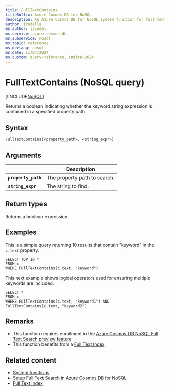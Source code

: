 ```yaml
---
title: FullTextContains
titleSuffix: Azure Cosmos DB for NoSQL
description: An Azure Cosmos DB for NoSQL system function for full text search in a specific property path.
author: jcodella
ms.author: jacodel
ms.service: azure-cosmos-db
ms.subservice: nosql
ms.topic: reference
ms.devlang: nosql
ms.date: 11/04/2024
ms.custom: query-reference, ingite-2024
---
```


# FullTextContains (NoSQL query)

[!INCLUDE[NoSQL](../../includes/appliesto-nosql.md)]

Returns a boolean indicating whether the keyword string expression is contained in a specified property path.

## Syntax

```nosql
FullTextContains(<property_path>, <string_expr>)  
```

## Arguments

| | Description |
| --- | --- |
| **`property_path`** | The property path to search. |
| **`string_expr`** | The string to find. |

## Return types

Returns a boolean expression.  

## Examples

This is a simple query returning 10 results that contain "keyword" in the `c.text` property. 

```nosql
SELECT TOP 10 *
FROM c
WHERE FullTextContains(c.text, "keyword")
```

This next example shows logical operators used for ensuring multiple keywords are included. 

```nosql
SELECT *
FROM c
WHERE FullTextContains(c.text, "keyword1") AND  FullTextContains(c.text, "keyword2")
```

## Remarks

- This function requires enrollment in the [Azure Cosmos DB NoSQL Full Text Search preview feature](../../gen-ai/full-text-search.md)
- This function benefits from a [Full Text Index](../../index-policy.md)

## Related content

- [System functions](system-functions.yml)
- [Setup Full Text Search in Azure Cosmos DB for NoSQL](../../gen-ai/full-text-search.md)
- [Full Text Index](../../index-policy.md)
